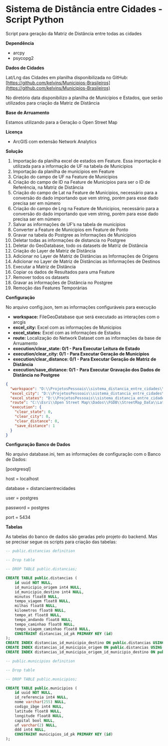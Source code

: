 # Sistema de Distância entre Cidades - Script Python

Script para geração da Matriz de Distância entre todas as cidades

**Dependência**

- arcpy
- psycopg2

**Dados de Cidades**

Lat/Lng das Cidades em planilha disponibilizada no GitHub: [https://github.com/kelvins/Municipios-Brasileiros](https://github.com/kelvins/Municipios-Brasileiros)

No diretório data disponibilizo a planilha de Municípios e Estados, que serão utilizados para criação da Matriz de Distância

**Base de Arruamento**

Estamos utilizando para a Geração o Open Street Map

**Licença**

- ArcGIS com extensão Network Analytics

**Solução**

1. Importação da planilha excel de estados em Feature. Essa importação é utilizada para a informação de UF na tabela de Municipios
2. Importação da planilha de municipios em Feature
3. Criação do campo de UF na Feature de Municipios
4. Criação do campo de ID na Feature de Municipios para ser o ID de Referência, na Matriz de Distância
5. Criação do campo de Lat na Feature de Municipios, necessário para a conversão do dado importando que vem string, porém para esse dado precisa ser em número
6. Criação do campo de Lng na Feature de Municipios, necessário para a conversão do dado importando que vem string, porém para esse dado precisa ser em número
7. Salvar as informações de UF’s na tabela de municipios
8. Converter a Feature de Municipios em Feature de Ponto
9. Gravar na tabela do Postgree as Informações de Municipios
10. Deletar todas as informações de distancia no Postgree
11. Deletar do GeoDatabase, todo os datasets de Matriz de Distância
12. Criação do Layer de Matriz de Distância
13. Adicionar no Layer de Matriz de Distâncias as Informações de Origens
14. Adicionar no Layer de Matriz de Distâncias as Informações de Destinos
15. Executar a Matriz de Distância
16. Copiar os dados de Resultados para uma Feature
17. Remover todos os datasets
18. Gravar as informações de Distância no Postgree
19. Remoção das Features Temporárias

**Configuração**

No arquivo config.json, tem as informações configuráveis para execução

- **workspace:** FileGeoDatabase que será executado as interações com o arcgis
- **excel_city:** Excel com as informações de Municipios
- **excel_states:** Excel com as informações de Estados
- **route:** Localização do Network Dataset com as informações da base de Arruamento
- **execution/clear_state: 0/1 - Para Executar Leitura de Estado**
- **execution/clear_city: 0/1 - Para Executar Geração de Municipios**
- **execution/clear_distance: 0/1 - Para Executar Geração de Matriz de Distância**
- **execution/save_distance: 0/1 - Para Executar Gravação dos Dados de Distância no Postgree**

```json
{
  "workspace": "D:\\ProjetosPessoais\\sistema_distancia_entre_cidades\\arcgis_project\\SistemaDistanciaEntreCidades\\SistemaDistanciaEntreCidades.gdb",
  "excel_city": "D:\\ProjetosPessoais\\sistema_distancia_entre_cidades\\python\\data\\Municipios.xlsx",
  "excel_states": "D:\\ProjetosPessoais\\sistema_distancia_entre_cidades\\python\\data\\Estados.xlsx",
  "route": "C:\\Esri\\Open Street Map\\Dados\\FGDB\\StreetMap_Data\\LatinAmerica.gdb\\Routing\\Routing_ND",
  "execution": {
    "clear_state": 0,
    "clear_city": 0,
    "clear_distance": 0,
    "save_distance": 1
  }
}
```

**Configuração Banco de Dados**

No arquivo database.ini, tem as informações de configuração com o Banco de Dados:

[postgresql]

host = localhost

database = distanciaentrecidades

user = postgres

password = postgres

port = 5434

**Tabelas**

As tabelas do banco de dados são geradas pelo projeto do backend. Mas se precisar segue os scripts para criação das tabelas:

```sql
-- public.distancias definition

-- Drop table

-- DROP TABLE public.distancias;

CREATE TABLE public.distancias (
	id uuid NOT NULL,
	id_municipio_origem int4 NULL,
	id_municipio_destino int4 NULL,
	minutos float8 NULL,
	tempo_viagem float8 NULL,
	milhas float8 NULL,
	kilometros float8 NULL,
	tempo_at float8 NULL,
	tempo_andando float8 NULL,
	tempo_caminhao float8 NULL,
	tempo_viagem_caminhao float8 NULL,
	CONSTRAINT distancias_id_pk PRIMARY KEY (id)
);
CREATE INDEX distancias_id_municipio_destino ON public.distancias USING btree (id_municipio_destino);
CREATE INDEX distancias_id_municipio_origem ON public.distancias USING btree (id_municipio_origem);
CREATE INDEX distancias_id_municipio_origem_id_municipio_destino ON public.distancias USING btree (id_municipio_origem, id_municipio_destino);
```


```sql
-- public.municipios definition

-- Drop table

-- DROP TABLE public.municipios;

CREATE TABLE public.municipios (
	id uuid NOT NULL,
	id_referencia int4 NULL,
	nome varchar(255) NULL,
	codigo_ibge int4 NULL,
	latitude float8 NULL,
	longitude float8 NULL,
	capital bool NULL,
	uf varchar(2) NULL,
	ddd int4 NULL,
	CONSTRAINT municipios_id_pk PRIMARY KEY (id)
);
```

